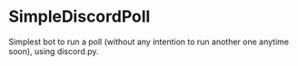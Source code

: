 # SimpleDiscordPoll

Simplest bot to run a poll (without any intention to run another one anytime soon), using discord.py.
